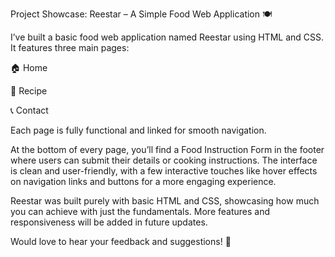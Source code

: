 Project Showcase: Reestar – A Simple Food Web Application 🍽️

I’ve built a basic food web application named Reestar using HTML and CSS. It features three main pages:

🏠 Home

🍲 Recipe

📞 Contact

Each page is fully functional and linked for smooth navigation.

At the bottom of every page, you’ll find a Food Instruction Form in the footer where users can submit their details or cooking instructions. The interface is clean and user-friendly, with a few interactive touches like hover effects on navigation links and buttons for a more engaging experience.

Reestar was built purely with basic HTML and CSS, showcasing how much you can achieve with just the fundamentals. More features and responsiveness will be added in future updates.

Would love to hear your feedback and suggestions! 🌟

